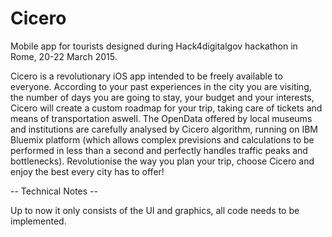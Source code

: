 # Cicero
Mobile app for tourists designed during Hack4digitalgov hackathon in Rome, 20-22 March 2015. 

Cicero is a revolutionary iOS app intended to be freely available to everyone.
According to your past experiences in the city you are visiting, the number of days you are going to stay, your budget and your interests, Cicero will create a custom roadmap for your trip, taking care of tickets and means of transportation aswell.
The OpenData offered by local museums and institutions are carefully analysed by Cicero algorithm, running on IBM Bluemix platform (which allows complex previsions and calculations to be performed in less than a second and perfectly handles traffic peaks and bottlenecks).
Revolutionise the way you plan your trip, choose Cicero and enjoy the best every city has to offer!

-- Technical Notes --

Up to now it only consists of the UI and graphics, all code needs to be implemented.
